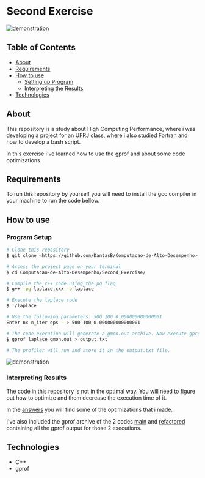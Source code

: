 # Second Exercise

![demonstration](https://cdn.discordapp.com/attachments/539836343094870016/838093576582856724/unknown.png)

## Table of Contents

<!--ts-->

- [About](#about)
- [Requirements](#requirements)
- [How to use](#how-to-use)
  - [Setting up Program](#program-setup)
  - [Interpreting the Results](#interpreting-results)
- [Technologies](#technologies)
<!--te-->

## About

This repository is a study about High Computing Performance, where i was developing a project for an UFRJ class, where i also studied Fortran and how to develop a bash script.

In this exercise i've learned how to use the gprof and about some code optimizations.

## Requirements

To run this repository by yourself you will need to install the gcc compiler in your machine to run the code bellow.

## How to use

### Program Setup

```bash
# Clone this repository
$ git clone <https://github.com/DantasB/Computacao-de-Alto-Desempenho>

# Access the project page on your terminal
$ cd Computacao-de-Alto-Desempenho/Second_Exercise/

# Compile the c++ code using the pg flag
$ g++ -pg laplace.cxx -o laplace

# Execute the laplace code
$ ./laplace

# Use the following parameters: 500 100 0.000000000000001
Enter nx n_iter eps --> 500 100 0.000000000000001

# The code execution will generate a gmon.out archive. Now execute gprof
$ gprof laplace gmon.out > output.txt

# The profiler will run and store it in the output.txt file.
```

![demonstration](https://cdn.discordapp.com/attachments/539836343094870016/838092024472272936/unknown.png)

### Interpreting Results

The code in this repository is not in the optimal way. You will need to figure out how to optimize and them decrease the execution time of it.

In the [answers](https://github.com/DantasB/High-Performance-Computing/blob/main/Second_Exercise/Respostas.pdf) you will find some of the optimizations that i made.

I've also included the gprof archive of the 2 codes [main](https://github.com/DantasB/High-Performance-Computing/blob/main/Second_Exercise/main_code.txt) and [refactored](https://github.com/DantasB/High-Performance-Computing/blob/main/Second_Exercise/refactored_code.txt) containing all the gprof output for those 2 executions.

## Technologies

- C++
- gprof
